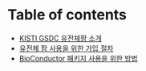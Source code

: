 # Table of contents

* [KISTI GSDC 유전체팜 소개](README.md)
* [유전체 팜 사용을 위한 가입 절차](registration.md)
* [BioConductor 패키지 사용을 위한 방법](bioconductor.md)
